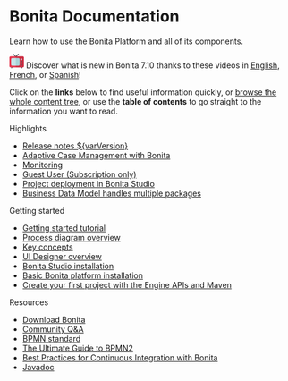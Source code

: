 #  Bonita Documentation

Learn how to use the Bonita Platform and all of its components.

![videos](images/tv.png) Discover what is new in Bonita 7.10 thanks to these videos in [English](https://www.youtube.com/playlist?list=PLvvoQatxaHOMcgZXuoQcM_6txUhwqru4B), [French](https://www.youtube.com/playlist?list=PLvvoQatxaHOPe6RwaiAdbCV6k_RbyYj9d), or [Spanish](https://www.youtube.com/playlist?list=PLvvoQatxaHOO564ejh-EggWJ_D_1U4SxB)!

Click on the **links** below to find useful information quickly, or [browse the whole content tree](taxonomy.md), or use the **table of contents** to go straight to the information you want to read.

<div class="col-md-4">
<div class="panel panel-default">
<div class="panel-heading">Highlights</div>
<div class="panel-body">
<div class="menu-block-wrapper">

* [Release notes ${varVersion}](release-notes.md)<!--{li:.first .leaf}-->
* [Adaptive Case Management with Bonita](release-notes.md#acm)<!--{li:.first .leaf}-->
* [Monitoring](release-notes.md#monitoring)<!--{li:.first .leaf}-->
* [Guest User (Subscription only) ](release-notes.md#guest-user)<!--{li:.first .leaf}-->
* [Project deployment in Bonita Studio](release-notes.md#deploy-project)<!--{li:.first .leaf}-->
* [Business Data Model handles multiple packages](release-notes.md#bdm-multi-package)<!--{li:.first .leaf}-->
<!--{ul:.menu .nav}-->

</div>
</div>
</div>
</div>
<div class="col-md-4">
<div class="panel panel-default">
<div class="panel-heading">Getting started</div>
<div class="panel-body">
<div class="menu-block-wrapper">

* [Getting started tutorial](_getting-started-tutorial.md)<!--{li:.first .leaf}-->
* [Process diagram overview](diagram-overview.md)<!--{li:.leaf}-->
* [Key concepts](key-concepts.md)<!--{li:.leaf}-->
* [UI Designer overview](ui-designer-overview.md)<!--{li:.leaf}-->
* [Bonita Studio installation](bonita-bpm-studio-installation.md)<!--{li:.leaf}-->
* [Basic Bonita platform installation](tomcat-bundle.md)<!--{li:.leaf}-->
* [Create your first project with the Engine APIs and Maven](create-your-first-project-with-the-engine-apis-and-maven.md)<!--{li:.last .leaf}-->
<!--{ul:.menu .nav}-->

</div>
</div>
</div>
</div>
<div class="col-md-4">
<div class="panel panel-default">
<div class="panel-heading">Resources</div>
<div class="panel-body">
<div class="menu-block-wrapper menu-name-menu-quicklinks">

* [Download Bonita](http://www.bonitasoft.com/how-we-do-it/downloads)<!--{li:.first .leaf}-->
* [Community Q&A](https://community.bonitasoft.com/questions-and-answers)
* [BPMN standard](http://www.bpmn.org/)<!--{li:.leaf}-->
* [The Ultimate Guide to BPMN2](http://www.bonitasoft.com/for-you-to-read/bpm-library/ultimate-guide-bpmn)<!--{li:.leaf}-->
* [Best Practices for Continuous Integration with Bonita](http://www.bonitasoft.com/for-you-to-read/bpm-library/best-practices-continuous-integration-bonita-bpm)<!--{li:.leaf}-->
* [Javadoc](http://documentation.bonitasoft.com/javadoc/api/${varVersion}/index.html)<!--{li:.leaf .last}-->
<!--{ul:.menu .nav}-->

</div>
</div>
</div>
</div>
